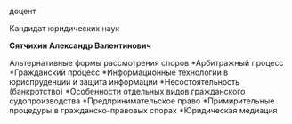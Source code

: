доцент

Кандидат юридических наук

**Сятчихин Александр Валентинович**

Альтернативные формы рассмотрения споров
	*Арбитражный процесс
	*Гражданский процесс
	*Информационные технологии в юриспруденции и защита информации
	*Несостоятельность (банкротство)
	*Особенности отдельных видов гражданского судопроизводства
	*Предпринимательское право
	*Примирительные процедуры в гражданско-правовых спорах
	*Юридическая медиация